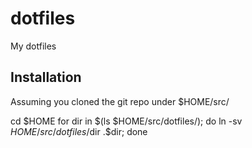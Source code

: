 dotfiles
========

My dotfiles

Installation
---

Assuming you cloned the git repo under $HOME/src/

cd $HOME
for dir in $(ls $HOME/src/dotfiles/); do ln -sv $HOME/src/dotfiles/$dir .$dir; done
